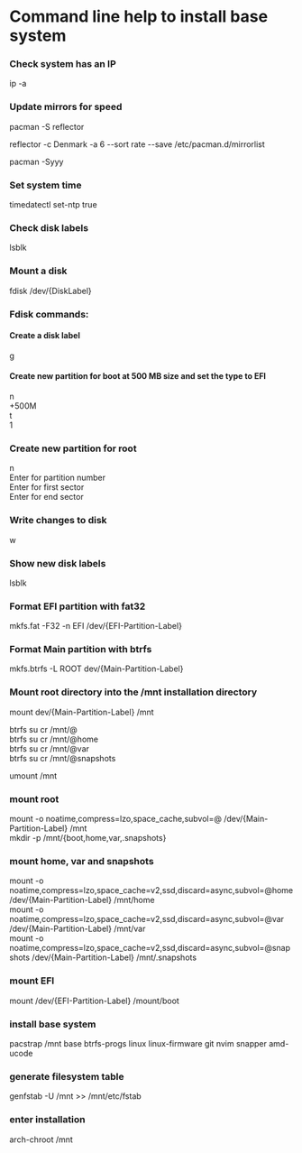# Command line help to install base system  

### Check system has an IP  
ip -a  

### Update mirrors for speed  
pacman -S reflector  

reflector -c Denmark -a 6 --sort rate --save /etc/pacman.d/mirrorlist  

pacman -Syyy  

### Set system time  
timedatectl set-ntp true  

### Check disk labels  
lsblk  

### Mount a disk  
fdisk /dev/{DiskLabel}  

### Fdisk commands:  
#### Create a disk label  
g  

#### Create new partition for boot at 500 MB size and set the type to EFI  
n  
+500M  
t  
1  

### Create new partition for root  
n  
Enter for partition number  
Enter for first sector  
Enter for end sector  

### Write changes to disk
w

### Show new disk labels  
lsblk  

### Format EFI partition with fat32  
mkfs.fat -F32 -n EFI /dev/{EFI-Partition-Label}  

### Format Main partition with btrfs  
mkfs.btrfs -L ROOT dev/{Main-Partition-Label}  

### Mount root directory into the /mnt installation directory  
mount dev/{Main-Partition-Label} /mnt  

btrfs su cr /mnt/@  
btrfs su cr /mnt/@home  
btrfs su cr /mnt/@var  
btrfs su cr /mnt/@snapshots  

umount /mnt  

### mount root  
mount -o noatime,compress=lzo,space_cache,subvol=@ /dev/{Main-Partition-Label} /mnt  
mkdir -p /mnt/{boot,home,var,.snapshots}  

### mount home, var and snapshots
mount -o noatime,compress=lzo,space_cache=v2,ssd,discard=async,subvol=@home /dev/{Main-Partition-Label} /mnt/home  
mount -o noatime,compress=lzo,space_cache=v2,ssd,discard=async,subvol=@var /dev/{Main-Partition-Label} /mnt/var  
mount -o noatime,compress=lzo,space_cache=v2,ssd,discard=async,subvol=@snapshots /dev/{Main-Partition-Label} /mnt/.snapshots  

### mount EFI  
mount /dev/{EFI-Partition-Label} /mount/boot  


### install base system
pacstrap /mnt base btrfs-progs linux linux-firmware git nvim snapper amd-ucode

### generate filesystem table 
genfstab -U /mnt >> /mnt/etc/fstab  

### enter installation
arch-chroot /mnt
